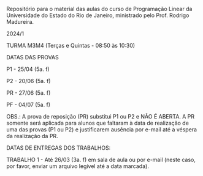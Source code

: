 Repositório para o material das aulas do curso de Programação Linear da Universidade do Estado do Rio de Janeiro, ministrado pelo Prof. Rodrigo Madureira.

2024/1

TURMA M3M4 (Terças e Quintas - 08:50 às 10:30)

DATAS DAS PROVAS

P1 - 25/04 (5a. f)

P2 - 20/06 (5a. f)

PR - 27/06 (5a. f)

PF - 04/07 (5a. f)

OBS.: A prova de reposição (PR) substitui P1 ou P2 e NÃO É ABERTA. A PR somente será aplicada para alunos que faltaram à data de realização de uma das provas (P1 ou P2) e justificarem ausência por e-mail até a véspera da realização da PR.

DATAS DE ENTREGAS DOS TRABALHOS:

TRABALHO 1 - Até 26/03 (3a. f) em sala de aula ou por e-mail (neste caso, por favor, enviar um arquivo legível até a data marcada).
